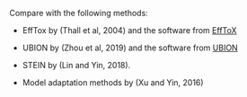 Compare with the following methods:

- EffTox by (Thall et al, 2004) 
and the software from [EffToX](https://biostatistics.mdanderson.org/SoftwareDownload/)

- UBION by (Zhou et al, 2019) and the software from [UBION](https://www.trialdesign.org/one-page-shell.html#UBOIN)

- STEIN by (Lin and Yin, 2018).

- Model adaptation methods by (Xu and Yin, 2016)
